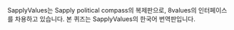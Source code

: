 SapplyValues는 Sapply political compass의 복제판으로, 8values의 인터페이스를 차용하고 있습니다. 본 퀴즈는 SapplyValues의 한국어 번역판입니다.
